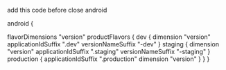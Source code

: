 add this code before close android 
 
android {



   flavorDimensions "version"
    productFlavors {
        dev {
            dimension "version"
            applicationIdSuffix ".dev"
            versionNameSuffix "-dev"
        }
        staging {
            dimension "version"
            applicationIdSuffix ".staging"
            versionNameSuffix "-staging"
        }
        production {
            applicationIdSuffix ".production"
            dimension "version"
        }
}
}
